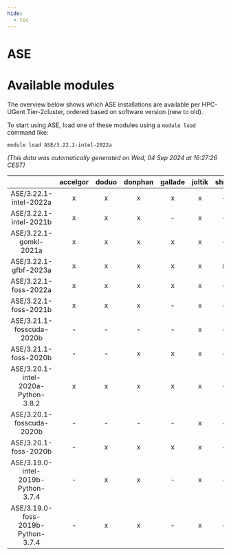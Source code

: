 ```yaml
---
hide:
  - toc
---
```


ASE
===

# Available modules


The overview below shows which ASE installations are available per HPC-UGent Tier-2cluster, ordered based on software version (new to old).

To start using ASE, load one of these modules using a `module load` command like:

```shell
module load ASE/3.22.1-intel-2022a
```

*(This data was automatically generated on Wed, 04 Sep 2024 at 16:27:26 CEST)*  

| |accelgor|doduo|donphan|gallade|joltik|shinx|skitty|
| :---: | :---: | :---: | :---: | :---: | :---: | :---: | :---: |
|ASE/3.22.1-intel-2022a|x|x|x|x|x|-|x|
|ASE/3.22.1-intel-2021b|x|x|x|-|x|-|x|
|ASE/3.22.1-gomkl-2021a|x|x|x|x|x|-|x|
|ASE/3.22.1-gfbf-2023a|x|x|x|x|x|x|x|
|ASE/3.22.1-foss-2022a|x|x|x|x|x|-|x|
|ASE/3.22.1-foss-2021b|x|x|x|-|x|-|x|
|ASE/3.21.1-fosscuda-2020b|-|-|-|-|x|-|-|
|ASE/3.21.1-foss-2020b|-|-|x|x|x|-|-|
|ASE/3.20.1-intel-2020a-Python-3.8.2|x|x|x|x|x|-|x|
|ASE/3.20.1-fosscuda-2020b|-|-|-|-|x|-|-|
|ASE/3.20.1-foss-2020b|-|x|x|x|x|-|x|
|ASE/3.19.0-intel-2019b-Python-3.7.4|-|x|x|-|x|-|x|
|ASE/3.19.0-foss-2019b-Python-3.7.4|-|x|x|-|x|-|x|
